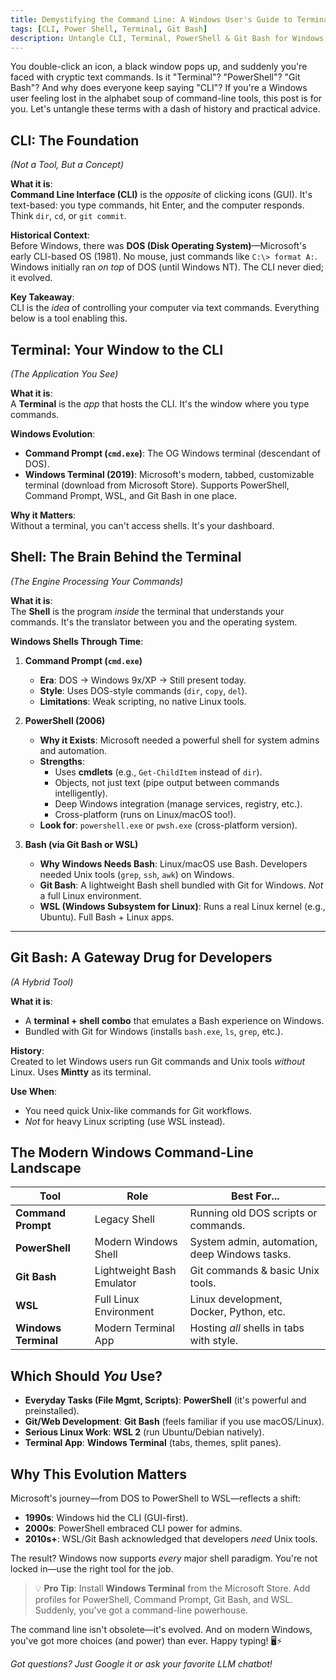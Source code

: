 ```yaml
---
title: Demystifying the Command Line: A Windows User's Guide to Terminals, Shells & Power Tools
tags: [CLI, Power Shell, Terminal, Git Bash]
description: Untangle CLI, Terminal, PowerShell & Git Bash for Windows. Learn their history, differences, and when to use each tool. Essential guide for developers!
---
```


You double-click an icon, a black window pops up, and suddenly you're faced with cryptic text commands. Is it "Terminal"? "PowerShell"? "Git Bash"? And why does everyone keep saying "CLI"? If you're a Windows user feeling lost in the alphabet soup of command-line tools, this post is for you. Let's untangle these terms with a dash of history and practical advice.

## CLI: The Foundation  
*(Not a Tool, But a Concept)*  

**What it is**:  
**Command Line Interface (CLI)** is the *opposite* of clicking icons (GUI). It's text-based: you type commands, hit Enter, and the computer responds. Think `dir`, `cd`, or `git commit`.  

**Historical Context**:  
Before Windows, there was **DOS (Disk Operating System)**—Microsoft's early CLI-based OS (1981). No mouse, just commands like `C:\> format A:`. Windows initially ran *on top* of DOS (until Windows NT). The CLI never died; it evolved.  

**Key Takeaway**:  
CLI is the *idea* of controlling your computer via text commands. Everything below is a tool enabling this.  


## Terminal: Your Window to the CLI  
*(The Application You See)*  

**What it is**:  
A **Terminal** is the *app* that hosts the CLI. It's the window where you type commands.  

**Windows Evolution**:  
- **Command Prompt (`cmd.exe`)**: The OG Windows terminal (descendant of DOS).  
- **Windows Terminal (2019)**: Microsoft's modern, tabbed, customizable terminal (download from Microsoft Store). Supports PowerShell, Command Prompt, WSL, and Git Bash in one place.  

**Why it Matters**:  
Without a terminal, you can't access shells. It's your dashboard.  


## Shell: The Brain Behind the Terminal  
*(The Engine Processing Your Commands)*  

**What it is**:  
The **Shell** is the program *inside* the terminal that understands your commands. It's the translator between you and the operating system.  

**Windows Shells Through Time**:  
1. **Command Prompt (`cmd.exe`)**  
   - **Era**: DOS → Windows 9x/XP → Still present today.  
   - **Style**: Uses DOS-style commands (`dir`, `copy`, `del`).  
   - **Limitations**: Weak scripting, no native Linux tools.  

2. **PowerShell (2006)**  
   - **Why it Exists**: Microsoft needed a powerful shell for system admins and automation.  
   - **Strengths**:  
     - Uses **cmdlets** (e.g., `Get-ChildItem` instead of `dir`).  
     - Objects, not just text (pipe output between commands intelligently).  
     - Deep Windows integration (manage services, registry, etc.).  
     - Cross-platform (runs on Linux/macOS too!).  
   - **Look for**: `powershell.exe` or `pwsh.exe` (cross-platform version).  

3. **Bash (via Git Bash or WSL)**  
   - **Why Windows Needs Bash**: Linux/macOS use Bash. Developers needed Unix tools (`grep`, `ssh`, `awk`) on Windows.  
   - **Git Bash**: A lightweight Bash shell bundled with Git for Windows. *Not* a full Linux environment.  
   - **WSL (Windows Subsystem for Linux)**: Runs a real Linux kernel (e.g., Ubuntu). Full Bash + Linux apps.  

---

## Git Bash: A Gateway Drug for Developers  
*(A Hybrid Tool)*  

**What it is**:  
- A **terminal + shell combo** that emulates a Bash experience on Windows.  
- Bundled with Git for Windows (installs `bash.exe`, `ls`, `grep`, etc.).  

**History**:  
Created to let Windows users run Git commands and Unix tools *without* Linux. Uses **Mintty** as its terminal.  

**Use When**:  
- You need quick Unix-like commands for Git workflows.  
- *Not* for heavy Linux scripting (use WSL instead).  


## The Modern Windows Command-Line Landscape  

| Tool               | Role                      | Best For...                          |
|--------------------|---------------------------|--------------------------------------|
| **Command Prompt** | Legacy Shell              | Running old DOS scripts or commands. |
| **PowerShell**     | Modern Windows Shell      | System admin, automation, deep Windows tasks. |
| **Git Bash**       | Lightweight Bash Emulator | Git commands & basic Unix tools.     |
| **WSL**            | Full Linux Environment    | Linux development, Docker, Python, etc. |
| **Windows Terminal**| Modern Terminal App       | Hosting *all* shells in tabs with style. |


## Which Should *You* Use?  

- **Everyday Tasks (File Mgmt, Scripts)**: **PowerShell** (it's powerful and preinstalled).  
- **Git/Web Development**: **Git Bash** (feels familiar if you use macOS/Linux).  
- **Serious Linux Work**: **WSL 2** (run Ubuntu/Debian natively).  
- **Terminal App**: **Windows Terminal** (tabs, themes, split panes).  


## Why This Evolution Matters  

Microsoft's journey—from DOS to PowerShell to WSL—reflects a shift:  
- **1990s**: Windows hid the CLI (GUI-first).  
- **2000s**: PowerShell embraced CLI power for admins.  
- **2010s+**: WSL/Git Bash acknowledged that developers *need* Unix tools.  

The result? Windows now supports *every* major shell paradigm. You're not locked in—use the right tool for the job.  


> 💡 **Pro Tip**: Install **Windows Terminal** from the Microsoft Store. Add profiles for PowerShell, Command Prompt, Git Bash, and WSL. Suddenly, you've got a command-line powerhouse.  

The command line isn't obsolete—it's evolved. And on modern Windows, you've got more choices (and power) than ever. Happy typing! 🖥️⚡  

*Got questions? Just Google it or ask your favorite LLM chatbot!*